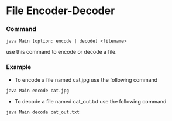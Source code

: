 # File Encoder-Decoder

### Command
`java Main [option: encode | decode] <filename>`

use this command to encode or decode a file.

### Example
* To encode a file named cat.jpg use the following command

`java Main encode cat.jpg`

* To decode a file named cat_out.txt use the following command

`java Main decode cat_out.txt`